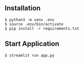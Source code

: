 

## Installation
```
$ python3 -m venv .env
$ source .env/bin/activate
$ pip install -r requirements.txt
```

## Start Application

```
$ streamlit run app.py
```